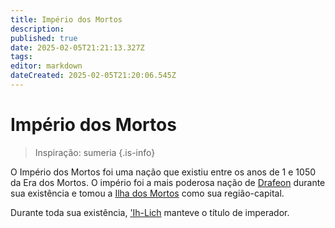 ```yaml
---
title: Império dos Mortos
description: 
published: true
date: 2025-02-05T21:21:13.327Z
tags: 
editor: markdown
dateCreated: 2025-02-05T21:20:06.545Z
---
```


# Império dos Mortos

> Inspiração: sumeria
{.is-info}

O Império dos Mortos foi uma nação que existiu entre os anos de 1 e 1050 da Era dos Mortos. O império foi a mais poderosa nação de [Drafeon](/lugares/plano-material/drafeon) durante sua existência e tomou a [Ilha dos Mortos](/lugares/plano-material/drafeon/sul-de-drafeon/ilha-dos-mortos) como sua região-capital.

Durante toda sua existência, ['Ih-Lich](/individuos/ih-lich) manteve o título de imperador.